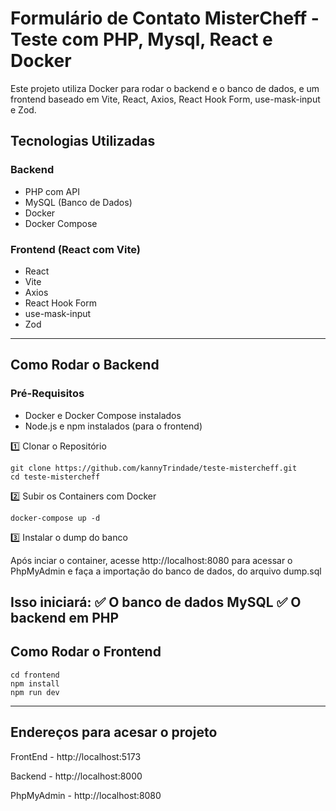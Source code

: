 # Formulário de Contato MisterCheff - Teste com PHP, Mysql, React e Docker

Este projeto utiliza Docker para rodar o backend e o banco de dados, e um frontend baseado em Vite, React, Axios, React Hook Form, use-mask-input e Zod.

## Tecnologias Utilizadas

### Backend
- PHP com API
- MySQL (Banco de Dados)
- Docker
- Docker Compose

### Frontend (React com Vite)

- React
- Vite
- Axios
- React Hook Form
- use-mask-input
- Zod

----

## Como Rodar o Backend

### Pré-Requisitos

- Docker e Docker Compose instalados
- Node.js e npm instalados (para o frontend)

1️⃣ Clonar o Repositório
```
git clone https://github.com/kannyTrindade/teste-mistercheff.git
cd teste-mistercheff
``` 

2️⃣ Subir os Containers com Docker
```
docker-compose up -d
```

3️⃣ Instalar o dump do banco

Após inciar o container, acesse http://localhost:8080 para acessar o PhpMyAdmin e faça a importação do banco de dados, do arquivo dump.sql

Isso iniciará:
✅ O banco de dados MySQL
✅ O backend em PHP
----

## Como Rodar o Frontend

```
cd frontend
npm install
npm run dev
```

----

## Endereços para acesar o projeto

FrontEnd - http://localhost:5173

Backend - http://localhost:8000

PhpMyAdmin - http://localhost:8080